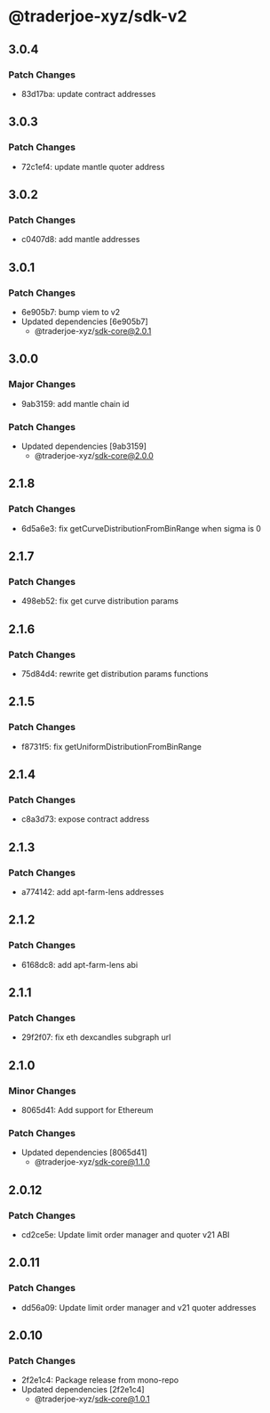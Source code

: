 # @traderjoe-xyz/sdk-v2

## 3.0.4

### Patch Changes

- 83d17ba: update contract addresses

## 3.0.3

### Patch Changes

- 72c1ef4: update mantle quoter address

## 3.0.2

### Patch Changes

- c0407d8: add mantle addresses

## 3.0.1

### Patch Changes

- 6e905b7: bump viem to v2
- Updated dependencies [6e905b7]
  - @traderjoe-xyz/sdk-core@2.0.1

## 3.0.0

### Major Changes

- 9ab3159: add mantle chain id

### Patch Changes

- Updated dependencies [9ab3159]
  - @traderjoe-xyz/sdk-core@2.0.0

## 2.1.8

### Patch Changes

- 6d5a6e3: fix getCurveDistributionFromBinRange when sigma is 0

## 2.1.7

### Patch Changes

- 498eb52: fix get curve distribution params

## 2.1.6

### Patch Changes

- 75d84d4: rewrite get distribution params functions

## 2.1.5

### Patch Changes

- f8731f5: fix getUniformDistributionFromBinRange

## 2.1.4

### Patch Changes

- c8a3d73: expose contract address

## 2.1.3

### Patch Changes

- a774142: add apt-farm-lens addresses

## 2.1.2

### Patch Changes

- 6168dc8: add apt-farm-lens abi

## 2.1.1

### Patch Changes

- 29f2f07: fix eth dexcandles subgraph url

## 2.1.0

### Minor Changes

- 8065d41: Add support for Ethereum

### Patch Changes

- Updated dependencies [8065d41]
  - @traderjoe-xyz/sdk-core@1.1.0

## 2.0.12

### Patch Changes

- cd2ce5e: Update limit order manager and quoter v21 ABI

## 2.0.11

### Patch Changes

- dd56a09: Update limit order manager and v21 quoter addresses

## 2.0.10

### Patch Changes

- 2f2e1c4: Package release from mono-repo
- Updated dependencies [2f2e1c4]
  - @traderjoe-xyz/sdk-core@1.0.1

